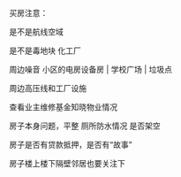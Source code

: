 买房注意：

是不是航线空域

是不是毒地块 化工厂

周边噪音 小区的电房设备房 | 学校广场 | 垃圾点

周边高压线和工厂设施

查看业主维修基金知晓物业情况

房子本身问题，平整 厕所防水情况 是否架空

房子是否有贷款抵押，是否有“故事”

房子楼上楼下隔壁邻居也要关注下
